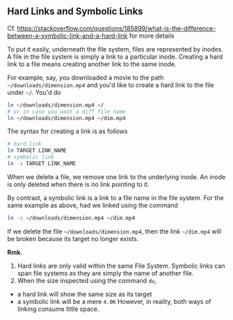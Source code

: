 ## Hard Links and Symbolic Links
Cf. <https://stackoverflow.com/questions/185899/what-is-the-difference-between-a-symbolic-link-and-a-hard-link> for more details

To put it easily, underneath the file system, files are represented by inodes. A file in the file system is simply a link to
a particular inode. Creating a hard link to a file means creating another link to the same inode.

For example, say, you downloaded a movie to the path `~/downloads/dimension.mp4` and you'd like to create a hard link to
the file under `~/`. You'd do
```bash
ln ~/downloads/dimension.mp4 ~/
# or in case you want a diff file name
ln ~/downloads/dimension.mp4 ~/dim.mp4
```

The syntax for creating a link is as follows
```bash
# hard link
ln TARGET LINK_NAME
# symbolic link
ln -s TARGET LINK_NAME
```

When we delete a file, we remove one link to the underlying inode. An inode is only deleted when there is no link
pointing to it.

By contrast, a symbolic link is a link to a file name in the file system. For the same example as above, had we linked
using the command
```bash
ln -s ~/downloads/dimension.mp4 ~/dim.mp4
```

If we delete the file `~/downloads/dimension.mp4`, then the link `~/dim.mp4` will be broken because its target no longer
exists.

**Rmk.**<br>
1. Hard links are only valid within the same File System. Symbolic links can span file systems as they are simply the name of another file.
2. When the size inspected using the command `du`,
  - a hard link will show the same size as its target
  - a symbolic link will be a mere `4.0K`
   However, in reality, both ways of linking consume little space.
